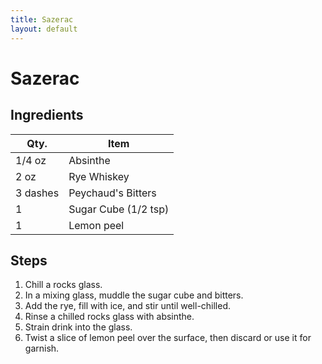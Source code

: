 ```yaml
---
title: Sazerac
layout: default
---
```


# Sazerac

## Ingredients

| Qty.     | Item                 |
| -------- | -------------------- |
| 1/4 oz   | Absinthe             |
| 2 oz     | Rye Whiskey          |
| 3 dashes | Peychaud's Bitters   |
| 1        | Sugar Cube (1/2 tsp) |
| 1        | Lemon peel           |

## Steps

1. Chill a rocks glass.
1. In a mixing glass, muddle the sugar cube and bitters.
1. Add the rye, fill with ice, and stir until well-chilled.
1. Rinse a chilled rocks glass with absinthe.
1. Strain drink into the glass.
1. Twist a slice of lemon peel over the surface, then discard
   or use it for garnish.
